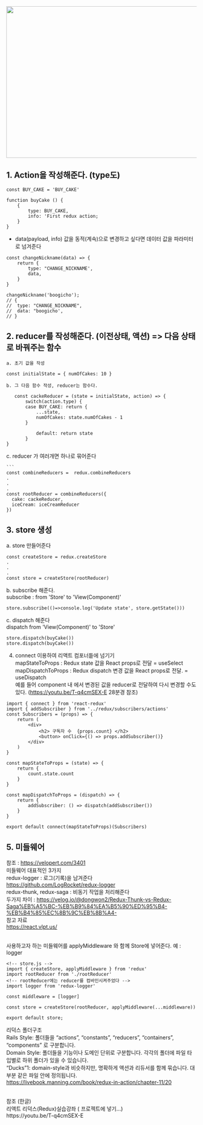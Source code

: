 <img src="https://blog.codecentric.de/files/2017/12/Bildschirmfoto-2017-12-01-um-08.56.48.png" width="900" height="400">

## 1. Action을 작성해준다. (type도)

```
const BUY_CAKE = 'BUY_CAKE'

function buyCake () {
    {
        type: BUY_CAKE,
        info: 'First redux action;
    }
}
```

- data(payload, info) 값을 동적(계속)으로 변경하고 싶다면 데이터 값을 파라미터로 넘겨준다

```
const changeNickname(data) => {
    return {
        type: "CHANGE_NICKNAME',
        data,
    }
}

changeNickname('boogicho');
// {
//  type: "CHANGE_NICKNAME",
//  data: "boogicho',
// }
```

## 2. reducer를 작성해준다. (이전상태, 액션) => 다음 상태로 바꿔주는 함수

    a. 초기 값을 작성

```
const initialState = { numOfCakes: 10 }
```

    b. 그 다음 함수 작성, reducer는 함수다.

```
   const cackeReducer = (state = initialState, action) => {
       switch(action.type) {
       case BUY_CAKE: return {
           ...state,
           numOfCakes: state.numOfCakes - 1
       }

           default: return state
       }
}
```

c. reducer 가 여러개면 하나로 묶어준다

    ```
    const combineReducers =  redux.combineReducers
    .
    .
    .
    const rootReducer = combineReducers({
      cake: cackeReducer,
      iceCream: iceCreamReducer
    })

## 3. store 생성

a. store 만들어준다

```
const createStore = redux.createStore
.
.
.
const store = createStore(rootReducer)
```

b. subscribe 해준다. <br>
subscribe : from 'Store' to 'View(Component)'

```
store.subscribe(()=>console.log('Update state', store.getState()))
```

c. dispatch 해준다 <br>
dispatch from 'View(Component)' to 'Store'

```
store.dispatch(buyCake())
store.dispatch(buyCake())
```

4. connect 이용하여 리액트 컴포너틑에 넘기기 <br>
   mapStateToProps : Redux state 값을 React props로 전달 = useSelect<br>
   mapDispatchToProps : Redux dispatch 변경 값을 React props로 전달. = useDispatch <br> 예를 들어 component 내 에서 변경된 값을 reducer로 전달하여 다시 변경할 수도 있다. (https://youtu.be/T-q4cmSEX-E 28분경 참조)

```
import { connect } from 'react-redux'
import { addSubscriber } from '../redux/subscribers/actions'
const Subscribers = (props) => {
    return (
        <div>
            <h2> 구독자 수  {props.count} </h2>
            <button> onClick={() => props.addSubscriber()}
        </div>
    )
}

const mapStateToProps = (state) => {
    return {
        count.state.count
    }
}

const mapDispatchToProps = (dispatch) => {
    return {
        addSubscriber: () => dispatch(addSubscriber())
    }
}

export default connect(mapStateToProps)(Subscribers)

```

## 5. 미들웨어 <br>

참조 : https://velopert.com/3401 <br>
미들웨어 대표적인 3가지 <br>
redux-logger : 로그(기록)을 남겨준다 <br>
https://github.com/LogRocket/redux-logger
<br>
redux-thunk, redux-saga : 비동기 작업을 처리해준다 <br>
두가지 차이 : https://velog.io/@dongwon2/Redux-Thunk-vs-Redux-Saga%EB%A5%BC-%EB%B9%84%EA%B5%90%ED%95%B4-%EB%B4%85%EC%8B%9C%EB%8B%A4-
<br>
참고 자료 <br>
https://react.vlpt.us/

<br>
사용하고자 하는 미들웨어를 applyMiddleware 와 함께 Store에 넣어준다. 예 : logger

```
<!-- store.js -->
import { createStore, applyMiddleware } from 'redux'
import rootReducer from './rootReducer'
<!-- rootReducer에는 reducer를 컴바인시켜주었다 -->
import logger from 'redux-logger'

const middleware = [logger]

const store = createStore(rootReducer, applyMiddleware(...middleware))

export default store;
```

리덕스 폴더구조 <br>
Rails Style: 폴더들을 “actions”, “constants”, “reducers”, “containers”, “components” 로 구분합니다. <br>
Domain Style: 폴더들을 기능이나 도메인 단위로 구분합니다. 각각의 폴더에 파일 타입별로 하위 폴더가 있을 수 있습니다. <br>
“Ducks”1: domain-style과 비슷하지만, 명확하게 액션과 리듀서를 함께 묶습니다. 대부분 같은 파일 안에 정의됩니다. <br>
https://livebook.manning.com/book/redux-in-action/chapter-11/20

<br>
참조
(한글) <br>
리액트 리덕스(Redux)실습강좌 ( 프로젝트에 넣기...) <br>
https://youtu.be/T-q4cmSEX-E <br>
